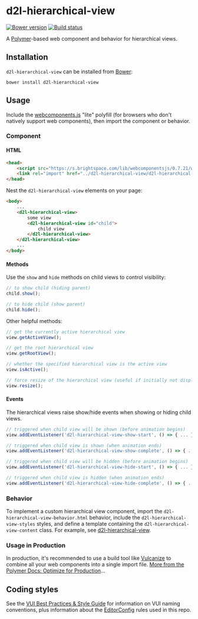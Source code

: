 # d2l-hierarchical-view
[![Bower version][bower-image]][bower-url]
[![Build status][ci-image]][ci-url]

A [Polymer](https://www.polymer-project.org/1.0/)-based web component and behavior for hierarchical views.

## Installation

`d2l-hierarchical-view` can be installed from [Bower][bower-url]:
```shell
bower install d2l-hierarchical-view
```

## Usage

Include the [webcomponents.js](http://webcomponents.org/polyfills/) "lite" polyfill (for browsers who don't natively support web components), then import the component or behavior.

### Component

#### HTML

```html
<head>
	<script src="https://s.brightspace.com/lib/webcomponentsjs/0.7.21/webcomponents-lite.min.js"></script>
	<link rel="import" href="../d2l-hierarchical-view/d2l-hierarchical-view.html">
</head>
```

Nest the `d2l-hierarchical-view` elements on your page:

```html
<body>
	...
	<d2l-hierarchical-view>
		some view
		<d2l-hierarchical-view id="child">
			child view
		</d2l-hierarchical-view>
	</d2l-hierarchical-view>
	...
</body>
```

#### Methods

Use the `show` and `hide` methods on child views to control visibility:

```javascript
// to show child (hiding parent)
child.show();

// to hide child (show parent)
child.hide();
```

Other helpful methods:

```javascript
// get the currently active hierarchical view
view.getActiveView();

// get the root hierarchical view
view.getRootView();

// whether the specified hierarchical view is the active view
view.isActive();

// force resize of the hierarchical view (useful if initially not displayed when attached)
view.resize();
```

#### Events

The hierarchical views raise show/hide events when showing or hiding child views.

```javascript
// triggered when child view will be shown (before animation begins)
view.addEventListener('d2l-hierarchical-view-show-start', () => { ... });

// triggered when child view is shown (when animation ends)
view.addEventListener('d2l-hierarchical-view-show-complete', () => { ... });

// triggered when child view will be hidden (before animation begins)
view.addEventListener('d2l-hierarchical-view-hide-start', () => { ... });

// triggered when child view is hidden (when animation ends)
view.addEventListener('d2l-hierarchical-view-hide-complete', () => { ... });
```

### Behavior

To implement a custom hierarchical view component, import the `d2l-hierarchical-view-behavior.html` behavior, include the `d2l-hierarchical-view-styles` styles, and define a template containing the `d2l-hierarchical-view-content` class.  For example, see  [d2l-hierarchical-view](https://github.com/Brightspace/d2l-hierarchical-view-ui/blob/master/d2l-hierarchical-view.html).

### Usage in Production

In production, it's recommended to use a build tool like [Vulcanize](https://github.com/Polymer/vulcanize) to combine all your web components into a single import file. [More from the Polymer Docs: Optimize for Production](https://www.polymer-project.org/1.0/tools/optimize-for-production.html)...

## Coding styles

See the [VUI Best Practices & Style Guide](https://github.com/Brightspace/valence-ui-docs/wiki/Best-Practices-&-Style-Guide) for information on VUI naming conventions, plus information about the [EditorConfig](http://editorconfig.org) rules used in this repo.

[bower-url]: http://bower.io/search/?q=d2l-hierarchical-view
[bower-image]: https://img.shields.io/bower/v/d2l-hierarchical-view.svg
[ci-url]: https://travis-ci.org/Brightspace/d2l-hierarchical-view-ui
[ci-image]: https://travis-ci.org/Brightspace/d2l-hierarchical-view-ui.svg?branch=master

